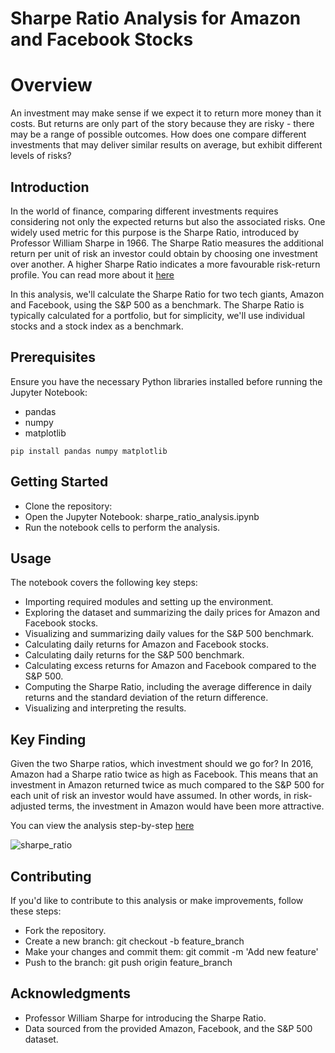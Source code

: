 # Sharpe Ratio Analysis for Amazon and Facebook Stocks

# Overview 

An investment may make sense if we expect it to return more money than it costs. But returns are only part of the story because they are risky - there may be a range of possible outcomes. How does one compare different investments that may deliver similar results on average, but exhibit different levels of risks?

## Introduction

In the world of finance, comparing different investments requires considering not only the expected returns but also the associated risks. One widely used metric for this purpose is the Sharpe Ratio, introduced by Professor William Sharpe in 1966. The Sharpe Ratio measures the additional return per unit of risk an investor could obtain by choosing one investment over another. A higher Sharpe Ratio indicates a more favourable risk-return profile. You can read more about it [here](https://web.stanford.edu/~wfsharpe/art/sr/sr.htm)

In this analysis, we'll calculate the Sharpe Ratio for two tech giants, Amazon and Facebook, using the S&P 500 as a benchmark. The Sharpe Ratio is typically calculated for a portfolio, but for simplicity, we'll use individual stocks and a stock index as a benchmark.

## Prerequisites

Ensure you have the necessary Python libraries installed before running the Jupyter Notebook:

- pandas
- numpy
- matplotlib

```pip install pandas numpy matplotlib```

## Getting Started

- Clone the repository:
- Open the Jupyter Notebook: sharpe_ratio_analysis.ipynb
- Run the notebook cells to perform the analysis.

## Usage

The notebook covers the following key steps:

- Importing required modules and setting up the environment.
- Exploring the dataset and summarizing the daily prices for Amazon and Facebook stocks.
- Visualizing and summarizing daily values for the S&P 500 benchmark.
- Calculating daily returns for Amazon and Facebook stocks.
- Calculating daily returns for the S&P 500 benchmark.
- Calculating excess returns for Amazon and Facebook compared to the S&P 500.
- Computing the Sharpe Ratio, including the average difference in daily returns and the standard deviation of the return difference.
- Visualizing and interpreting the results.

## Key Finding

Given the two Sharpe ratios, which investment should we go for? In 2016, Amazon had a Sharpe ratio twice as high as Facebook. This means that an investment in Amazon returned twice as much compared to the S&amp;P 500 for each unit of risk an investor would have assumed. In other words, in risk-adjusted terms, the investment in Amazon would have been more attractive.

You can view the analysis step-by-step [here](sharpe_ratio_analysis.ipynb)

![sharpe_ratio](annualized_sharpe_ratio.png)

## Contributing

If you'd like to contribute to this analysis or make improvements, follow these steps:

- Fork the repository.
- Create a new branch: git checkout -b feature_branch
- Make your changes and commit them: git commit -m 'Add new feature'
- Push to the branch: git push origin feature_branch

## Acknowledgments

- Professor William Sharpe for introducing the Sharpe Ratio.
- Data sourced from the provided Amazon, Facebook, and the S&P 500 dataset.

